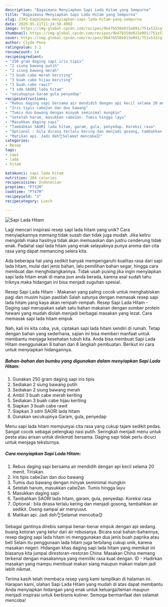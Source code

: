 ```yaml
---
description: "Bagaimana Menyiapkan Sapi Lada Hitam yang Sempurna"
title: "Bagaimana Menyiapkan Sapi Lada Hitam yang Sempurna"
slug: 2393-bagaimana-menyiapkan-sapi-lada-hitam-yang-sempurna
date: 2020-05-11T11:24:50.490Z
image: https://img-global.cpcdn.com/recipes/9b47b550e015e091/751x532cq70/sapi-lada-hitam-foto-resep-utama.jpg
thumbnail: https://img-global.cpcdn.com/recipes/9b47b550e015e091/751x532cq70/sapi-lada-hitam-foto-resep-utama.jpg
cover: https://img-global.cpcdn.com/recipes/9b47b550e015e091/751x532cq70/sapi-lada-hitam-foto-resep-utama.jpg
author: Clyde Pena
ratingvalue: 3.1
reviewcount: 14
recipeingredient:
- "250 gram daging sapi iris tipis"
- "2 siung bawang putih"
- "2 siung bawang merah"
- "3 buah cabe merah keriting"
- "3 buah cabe hijau keriting"
- "3 buah cabe rawit"
- "3 sdm SAORI lada hitam"
- "secukupnya Garam gula penyedap"
recipeinstructions:
- "Rebus daging sapi bersama air mendidih dengan api kecil selama 20 menit. Tiriskan."
- "Iris tipis cabe2an dan duo bawang"
- "Tumis duo bawang dengan minyak seminimal mungkin"
- "Setelah harum, masukkan cabe2an. Tumis hingga layu"
- "Masukkan daging sapi"
- "Tambahkan SAORI lada hitam, garam, gula, penyedap. Koreksi rasa"
- "Optional : bila dirasa terlalu kering dan menjadi gosong, tambahkan air sedikit. Oseng sampai air menyusut."
- "Matikan api. Jadi deh👌Selamat mencoba😊"
categories:
- Resep
tags:
- sapi
- lada
- hitam

katakunci: sapi lada hitam 
nutrition: 204 calories
recipecuisine: Indonesian
preptime: "PT32M"
cooktime: "PT47M"
recipeyield: "3"
recipecategory: Lunch

---
```



![Sapi Lada Hitam](https://img-global.cpcdn.com/recipes/9b47b550e015e091/751x532cq70/sapi-lada-hitam-foto-resep-utama.jpg)

Lagi mencari inspirasi resep sapi lada hitam yang unik? Cara menyiapkannya memang tidak susah dan tidak juga mudah. Jika keliru mengolah maka hasilnya tidak akan memuaskan dan justru cenderung tidak enak. Padahal sapi lada hitam yang enak selayaknya punya aroma dan cita rasa yang dapat memancing selera kita.

Ada beberapa hal yang sedikit banyak mempengaruhi kualitas rasa dari sapi lada hitam, mulai dari jenis bahan, lalu pemilihan bahan segar, hingga cara membuat dan menghidangkannya. Tidak usah pusing jika ingin menyiapkan sapi lada hitam enak di mana pun anda berada, karena asal sudah tahu triknya maka hidangan ini bisa menjadi suguhan spesial.

Resep Sapi Lada Hitam - Makanan yang paling cocok untuk menghabiskan pagi dan musim hujan pastilah Salah satunya dengan memasak resep sapi lada hitam yang kaya akan rempah-rempah. Resep Sapi Lada Hitam - Daging sapi merupakan salah satu bahan makanan dengan sumber protein hewani yang mudah diolah menjadi berbagai masakan yang lezat. Cara memasak sapi lada hitam empuk


Nah, kali ini kita coba, yuk, ciptakan sapi lada hitam sendiri di rumah. Tetap dengan bahan yang sederhana, sajian ini bisa memberi manfaat untuk membantu menjaga kesehatan tubuh kita. Anda bisa membuat Sapi Lada Hitam menggunakan 8 bahan dan 8 langkah pembuatan. Berikut ini cara untuk menyiapkan hidangannya.

<!--inarticleads1-->

##### Bahan-bahan dan bumbu yang digunakan dalam menyiapkan Sapi Lada Hitam:

1. Gunakan 250 gram daging sapi iris tipis
1. Sediakan 2 siung bawang putih
1. Sediakan 2 siung bawang merah
1. Ambil 3 buah cabe merah keriting
1. Sediakan 3 buah cabe hijau keriting
1. Siapkan 3 buah cabe rawit
1. Siapkan 3 sdm SAORI lada hitam
1. Gunakan secukupnya Garam, gula, penyedap


Menu sapi lada hitam mempunyai cita rasa yang cukup tajam sedikit pedas. Sangat cocok sebagai pelengkap nasi putih. Seringkali menjadi menu untuk pesta atau arisan untuk dinikmati bersama. Daging sapi tidak perlu dicuci untuk menjaga teksturnya. 

<!--inarticleads2-->

##### Cara menyiapkan Sapi Lada Hitam:

1. Rebus daging sapi bersama air mendidih dengan api kecil selama 20 menit. Tiriskan.
1. Iris tipis cabe2an dan duo bawang
1. Tumis duo bawang dengan minyak seminimal mungkin
1. Setelah harum, masukkan cabe2an. Tumis hingga layu
1. Masukkan daging sapi
1. Tambahkan SAORI lada hitam, garam, gula, penyedap. Koreksi rasa
1. Optional : bila dirasa terlalu kering dan menjadi gosong, tambahkan air sedikit. Oseng sampai air menyusut.
1. Matikan api. Jadi deh👌Selamat mencoba😊


Sebagai gantinya direbis sampai benar-benar empuk dengan api sedang. buang kotoran yang kelur dari air rebusanya. Bicara soal bahan-bahannya, resep daging sapi lada hitam ini menggunakan dua jenis buah paprika atau bell Selain itu penggunaan lada hitam juga terbilang cukup unik, karena masakan negeri. Hidangan khas daging sapi lada hitam yang memikat ini biasanya kita jumpai direstoran-restoran China. Masakan China memang terkenal dengan masakannya yang memiliki rasa kuat dengan. ID - Hadirkan masakan yang mampu membuat makan siang maupun makan malam jadi lebih nikmat. 

Terima kasih telah membaca resep yang kami tampilkan di halaman ini. Harapan kami, olahan Sapi Lada Hitam yang mudah di atas dapat membantu Anda menyiapkan hidangan yang enak untuk keluarga/teman maupun menjadi inspirasi untuk berbisnis kuliner. Semoga bermanfaat dan selamat mencoba!

